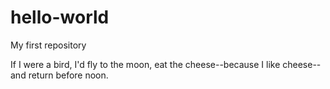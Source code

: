 # hello-world
My first repository 

If I were a bird, I'd fly to the moon, 
eat the cheese--because I like cheese--
and return before noon. 
